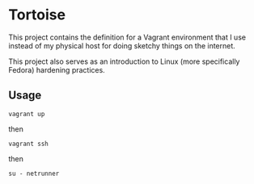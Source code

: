 # Tortoise

This project contains the definition for a Vagrant environment that I use 
instead of my physical host for doing sketchy things on the internet.

This project also serves as an introduction to Linux (more specifically Fedora)
hardening practices.

## Usage

`vagrant up`

then

`vagrant ssh`

then

`su - netrunner`
